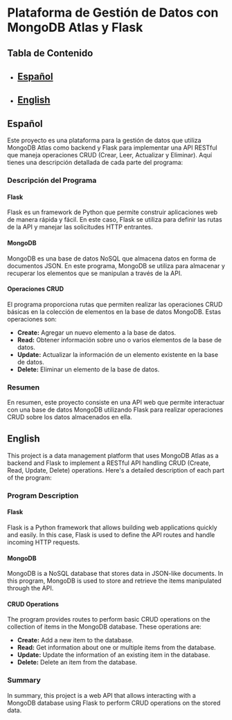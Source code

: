 # Plataforma de Gestión de Datos con MongoDB Atlas y Flask

## Tabla de Contenido
- ## [Español](#Español)
- ## [English](#English)

<a name="#Español"></a>
## Español

Este proyecto es una plataforma para la gestión de datos que utiliza MongoDB Atlas como backend y Flask para implementar una API RESTful que maneja operaciones CRUD (Crear, Leer, Actualizar y Eliminar). Aquí tienes una descripción detallada de cada parte del programa:

### Descripción del Programa

#### Flask
Flask es un framework de Python que permite construir aplicaciones web de manera rápida y fácil. En este caso, Flask se utiliza para definir las rutas de la API y manejar las solicitudes HTTP entrantes.

#### MongoDB
MongoDB es una base de datos NoSQL que almacena datos en forma de documentos JSON. En este programa, MongoDB se utiliza para almacenar y recuperar los elementos que se manipulan a través de la API.

#### Operaciones CRUD
El programa proporciona rutas que permiten realizar las operaciones CRUD básicas en la colección de elementos en la base de datos MongoDB. Estas operaciones son:

- **Create:** Agregar un nuevo elemento a la base de datos.
- **Read:** Obtener información sobre uno o varios elementos de la base de datos.
- **Update:** Actualizar la información de un elemento existente en la base de datos.
- **Delete:** Eliminar un elemento de la base de datos.

### Resumen
En resumen, este proyecto consiste en una API web que permite interactuar con una base de datos MongoDB utilizando Flask para realizar operaciones CRUD sobre los datos almacenados en ella.

<a name="#English"></a>
## English

This project is a data management platform that uses MongoDB Atlas as a backend and Flask to implement a RESTful API handling CRUD (Create, Read, Update, Delete) operations. Here's a detailed description of each part of the program:

### Program Description

#### Flask
Flask is a Python framework that allows building web applications quickly and easily. In this case, Flask is used to define the API routes and handle incoming HTTP requests.

#### MongoDB
MongoDB is a NoSQL database that stores data in JSON-like documents. In this program, MongoDB is used to store and retrieve the items manipulated through the API.

#### CRUD Operations
The program provides routes to perform basic CRUD operations on the collection of items in the MongoDB database. These operations are:

- **Create:** Add a new item to the database.
- **Read:** Get information about one or multiple items from the database.
- **Update:** Update the information of an existing item in the database.
- **Delete:** Delete an item from the database.

### Summary
In summary, this project is a web API that allows interacting with a MongoDB database using Flask to perform CRUD operations on the stored data.

